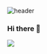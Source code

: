![header](https://capsule-render.vercel.app/api?color=auto)


### Hi there 👋
<img src="https://img.shields.io/badge/Java-3766AB?style=flat-square&logo=Java&logoColor=white"/></a>&nbsp;







































<!--
**jmjnssss/jmjnssss** is a ✨ _special_ ✨ repository because its `README.md` (this file) appears on your GitHub profile.

Here are some ideas to get you started:

- 🔭 I’m currently working on ...
- 🌱 I’m currently learning ...
- 👯 I’m looking to collaborate on ...
- 🤔 I’m looking for help with ...
- 💬 Ask me about ...
- 📫 How to reach me: ...
- 😄 Pronouns: ...
- ⚡ Fun fact: ...
-->
